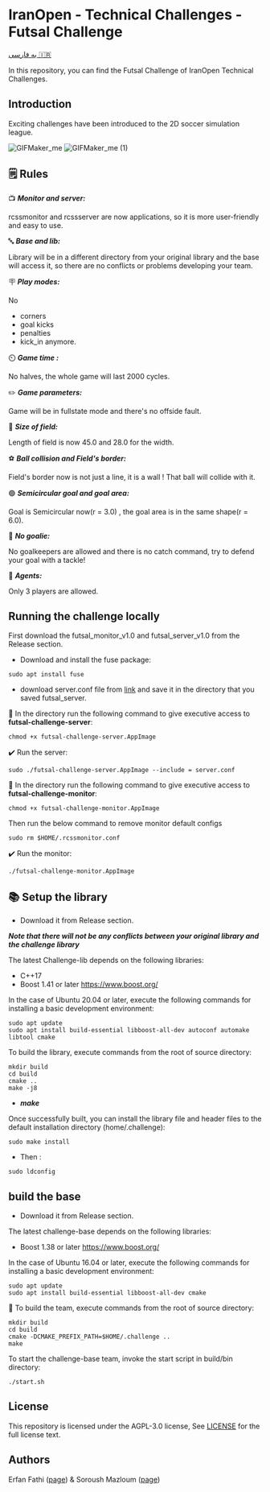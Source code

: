 # IranOpen - Technical Challenges - Futsal Challenge
[به فارسی 🇮🇷](README.fa.md)

In this repository, you can find the Futsal Challenge of IranOpen Technical Challenges.

## Introduction
Exciting challenges have been introduced to the 2D soccer simulation league.

![GIFMaker_me](https://github.com/RCSS-IR/io-challenges/assets/120306894/8e3e1b51-994e-4a73-ac5f-b8d148f3d230)
![GIFMaker_me (1)](https://github.com/RCSS-IR/io-challenges/assets/120306894/a7a916f4-8ea8-47d9-a4b7-c683c43e3e51)


## 🗒️ Rules

📺 ***Monitor and server:***

rcssmonitor and rcssserver are now applications, so it is more user-friendly and easy to use. 

🔤 ***Base and lib:***

Library will be in a different directory from your original library and the base will access it, so there are no conflicts or problems developing your team.

🪧 ***Play modes:***

No 
- corners
- goal kicks
- penalties
- kick_in
anymore. 

⏲️ ***Game time :***

No halves, the whole game will last 2000 cycles.

✏️ ***Game parameters:***

Game will be in fullstate mode and there's no offside fault. 

📏 ***Size of field:***

Length of field is now 45.0 and 28.0 for the width. 

⚽ ***Ball collision and Field's border:***

Field's border now is not just a line,  it is a wall !
That ball will collide with it.

🟢 ***Semicircular goal and goal area:***

Goal is Semicircular now(r = 3.0) , the goal area is in the same shape(r = 6.0). 

🛑 ***No goalie:***

No goalkeepers are allowed and there is no catch command, try to defend your goal with a tackle! 

👨 ***Agents:***

Only 3 players are allowed.

## Running the challenge locally
First download the futsal_monitor_v1.0 and futsal_server_v1.0 from the Release section.

- Download and install the fuse package:
```
sudo apt install fuse
```

- download server.conf file from [link](https://github.com/RCSS-IR/futsal-challenge/blob/main/server.conf) and save it in the directory that you saved futsal_server.

📁 In the directory run the following command to give executive access to **futsal-challenge-server**:
```
chmod +x futsal-challenge-server.AppImage
```
✔️ Run the server:
```
sudo ./futsal-challenge-server.AppImage --include = server.conf
```
📁 In the directory run the following command to give executive access to **futsal-challenge-monitor**:
```
chmod +x futsal-challenge-monitor.AppImage
```
Then run the below command to remove monitor default configs
```
sudo rm $HOME/.rcssmonitor.conf
```
✔️ Run the monitor:
```
./futsal-challenge-monitor.AppImage
```
## 📚 Setup the library

- Download it from Release section.

***Note that there will not be any conflicts between your original library and the challenge library***

The latest Challenge-lib depends on the following libraries:

- C++17
- Boost 1.41 or later https://www.boost.org/

In the case of Ubuntu 20.04 or later, execute the following commands for installing a basic development environment:
```
sudo apt update
sudo apt install build-essential libboost-all-dev autoconf automake libtool cmake
```
To build the library, execute commands from the root of source directory:
```
mkdir build
cd build
cmake ..
make -j8
```
- ***make***

Once successfully built, you can install the library file and header files to the default installation directory (home/.challenge):
```
sudo make install
```

- Then :

```
sudo ldconfig
```

## build the base 

- Download it from Release section.
  
The latest challenge-base depends on the following libraries:

- Boost 1.38 or later https://www.boost.org/

In the case of Ubuntu 16.04 or later, execute the following commands for installing a basic development environment:
```
sudo apt update
sudo apt install build-essential libboost-all-dev cmake
```

📁 To build the team, execute commands from the root of source directory:
```
mkdir build
cd build
cmake -DCMAKE_PREFIX_PATH=$HOME/.challenge ..
make
```

To start the challenge-base team, invoke the start script in build/bin directory:
```
./start.sh
```

## License
This repository is licensed under the AGPL-3.0 license, See [LICENSE](LICENSE) for the full license text.

## Authors
Erfan Fathi ([page](https://github.com/ErfanFathii)) & Soroush Mazloum ([page](https://github.com/SoroushMazloum))
